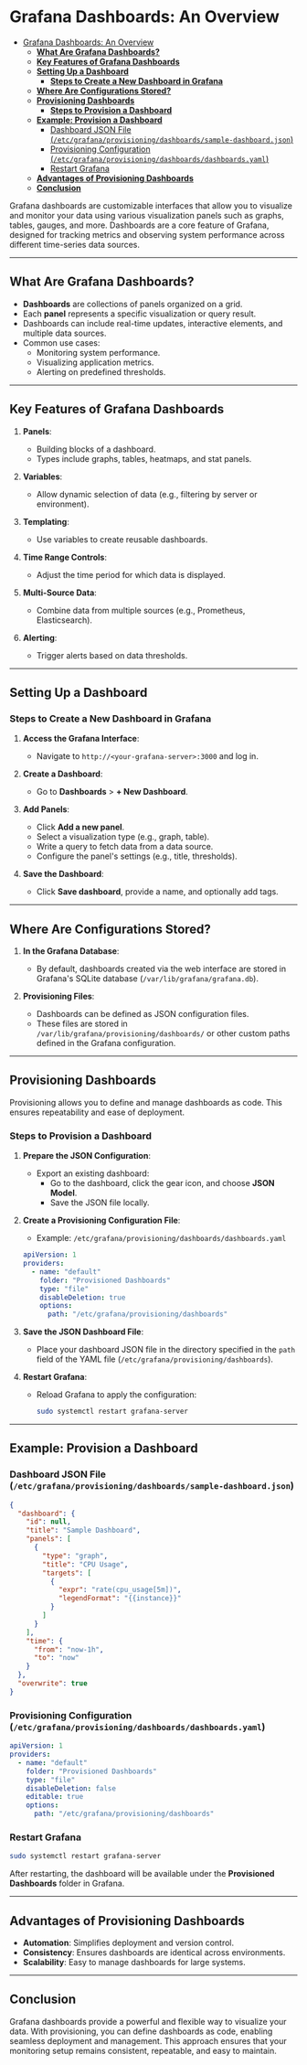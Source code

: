 # Grafana Dashboards: An Overview

- [Grafana Dashboards: An Overview](#grafana-dashboards-an-overview)
  - [**What Are Grafana Dashboards?**](#what-are-grafana-dashboards)
  - [**Key Features of Grafana Dashboards**](#key-features-of-grafana-dashboards)
  - [**Setting Up a Dashboard**](#setting-up-a-dashboard)
    - [**Steps to Create a New Dashboard in Grafana**](#steps-to-create-a-new-dashboard-in-grafana)
  - [**Where Are Configurations Stored?**](#where-are-configurations-stored)
  - [**Provisioning Dashboards**](#provisioning-dashboards)
    - [**Steps to Provision a Dashboard**](#steps-to-provision-a-dashboard)
  - [**Example: Provision a Dashboard**](#example-provision-a-dashboard)
    - [Dashboard JSON File (`/etc/grafana/provisioning/dashboards/sample-dashboard.json`)](#dashboard-json-file-etcgrafanaprovisioningdashboardssample-dashboardjson)
    - [Provisioning Configuration (`/etc/grafana/provisioning/dashboards/dashboards.yaml`)](#provisioning-configuration-etcgrafanaprovisioningdashboardsdashboardsyaml)
    - [Restart Grafana](#restart-grafana)
  - [**Advantages of Provisioning Dashboards**](#advantages-of-provisioning-dashboards)
  - [**Conclusion**](#conclusion)

Grafana dashboards are customizable interfaces that allow you to visualize and monitor your data using various visualization panels such as graphs, tables, gauges, and more. Dashboards are a core feature of Grafana, designed for tracking metrics and observing system performance across different time-series data sources.

---

## **What Are Grafana Dashboards?**

- **Dashboards** are collections of panels organized on a grid.
- Each **panel** represents a specific visualization or query result.
- Dashboards can include real-time updates, interactive elements, and multiple data sources.
- Common use cases:
  - Monitoring system performance.
  - Visualizing application metrics.
  - Alerting on predefined thresholds.

---

## **Key Features of Grafana Dashboards**

1. **Panels**:
   - Building blocks of a dashboard.
   - Types include graphs, tables, heatmaps, and stat panels.

2. **Variables**:
   - Allow dynamic selection of data (e.g., filtering by server or environment).

3. **Templating**:
   - Use variables to create reusable dashboards.

4. **Time Range Controls**:
   - Adjust the time period for which data is displayed.

5. **Multi-Source Data**:
   - Combine data from multiple sources (e.g., Prometheus, Elasticsearch).

6. **Alerting**:
   - Trigger alerts based on data thresholds.

---

## **Setting Up a Dashboard**

### **Steps to Create a New Dashboard in Grafana**

1. **Access the Grafana Interface**:
   - Navigate to `http://<your-grafana-server>:3000` and log in.

2. **Create a Dashboard**:
   - Go to **Dashboards** > **+ New Dashboard**.

3. **Add Panels**:
   - Click **Add a new panel**.
   - Select a visualization type (e.g., graph, table).
   - Write a query to fetch data from a data source.
   - Configure the panel's settings (e.g., title, thresholds).

4. **Save the Dashboard**:
   - Click **Save dashboard**, provide a name, and optionally add tags.

---

## **Where Are Configurations Stored?**

1. **In the Grafana Database**:
   - By default, dashboards created via the web interface are stored in Grafana's SQLite database (`/var/lib/grafana/grafana.db`).

2. **Provisioning Files**:
   - Dashboards can be defined as JSON configuration files.
   - These files are stored in `/var/lib/grafana/provisioning/dashboards/` or other custom paths defined in the Grafana configuration.

---

## **Provisioning Dashboards**

Provisioning allows you to define and manage dashboards as code. This ensures repeatability and ease of deployment.

### **Steps to Provision a Dashboard**

1. **Prepare the JSON Configuration**:
   - Export an existing dashboard:
     - Go to the dashboard, click the gear icon, and choose **JSON Model**.
     - Save the JSON file locally.

2. **Create a Provisioning Configuration File**:
   - Example: `/etc/grafana/provisioning/dashboards/dashboards.yaml`

   ```yaml
   apiVersion: 1
   providers:
     - name: "default"
       folder: "Provisioned Dashboards"
       type: "file"
       disableDeletion: true
       options:
         path: "/etc/grafana/provisioning/dashboards"
   ```

3. **Save the JSON Dashboard File**:
   - Place your dashboard JSON file in the directory specified in the `path` field of the YAML file (`/etc/grafana/provisioning/dashboards`).

4. **Restart Grafana**:
   - Reload Grafana to apply the configuration:

     ```bash
     sudo systemctl restart grafana-server
     ```

---

## **Example: Provision a Dashboard**

### Dashboard JSON File (`/etc/grafana/provisioning/dashboards/sample-dashboard.json`)

```json
{
  "dashboard": {
    "id": null,
    "title": "Sample Dashboard",
    "panels": [
      {
        "type": "graph",
        "title": "CPU Usage",
        "targets": [
          {
            "expr": "rate(cpu_usage[5m])",
            "legendFormat": "{{instance}}"
          }
        ]
      }
    ],
    "time": {
      "from": "now-1h",
      "to": "now"
    }
  },
  "overwrite": true
}
```

### Provisioning Configuration (`/etc/grafana/provisioning/dashboards/dashboards.yaml`)

```yaml
apiVersion: 1
providers:
  - name: "default"
    folder: "Provisioned Dashboards"
    type: "file"
    disableDeletion: false
    editable: true
    options:
      path: "/etc/grafana/provisioning/dashboards"
```

### Restart Grafana

```bash
sudo systemctl restart grafana-server
```

After restarting, the dashboard will be available under the **Provisioned Dashboards** folder in Grafana.

---

## **Advantages of Provisioning Dashboards**

- **Automation**: Simplifies deployment and version control.
- **Consistency**: Ensures dashboards are identical across environments.
- **Scalability**: Easy to manage dashboards for large systems.

---

## **Conclusion**

Grafana dashboards provide a powerful and flexible way to visualize your data. With provisioning, you can define dashboards as code, enabling seamless deployment and management. This approach ensures that your monitoring setup remains consistent, repeatable, and easy to maintain.
